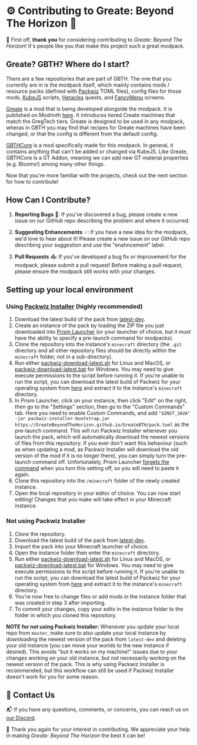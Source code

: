 # ⚙️ Contributing to Greate: Beyond The Horizon 🌌


💫 First off, **thank you** for considering contributing to _Greate: Beyond The Horizon_! It's people like you that make this project such a great modpack.

## Greate? GBTH? Where do I start?

There are a few repositories that are part of GBTH. The one that you currently are in is the modpack itself, which mainly contains mods / resource packs (defined with [Packwiz](https://packwiz.infra.link/) TOML files), config files for those mods, [KubeJS](https://wiki.latvian.dev/books/kubejs) scripts, [Heracles](https://modrinth.com/mod/heracles) quests, and [FancyMenu](https://docs.fancymenu.net/) screens.

[Greate](https://github.com/GreateBeyondTheHorizon/Greate) is a mod that is being developed alongside the modpack. It is published on Modrinth [here](https://modrinth.com/mod/greate). It introduces tiered Create machines that match the GregTech tiers. Greate is designed to be used in any modpack, wheras in GBTH you may find that recipes for Greate machines have been changed, or that the config is different from the default config.

[GBTHCore](https://github.com/GreateBeyondTheHorizon/GBTHCore) is a mod specifically made for this modpack. In general, it contains anything that can't be added or changed via KubeJS. Like Greate, GBTHCore is a GT Addon, meaning we can add new GT material properties (e.g. Blooms!) among many other things.

Now that you're more familiar with the projects, check out the next section for how to contribute!

## How Can I Contribute?

1. **Reporting Bugs** 🐞: If you've discovered a bug, please create a new issue on our GitHub repo describing the problem and where it occurred.

2. **Suggesting Enhancements** 💡: If you have a new idea for the modpack, we'd love to hear about it! Please create a new issue on our GitHub repo describing your suggestion and use the "enahncement" label.

3. **Pull Requests** 📤: If you've developed a bug fix or improvement for the modpack, please submit a pull request! Before making a pull request, please ensure the modpack still works with your changes.

## Setting up your local environment

### Using [Packwiz Installer](https://packwiz.infra.link/tutorials/installing/packwiz-installer/) (highly recommended)

1. Download the latest build of the pack from [latest-dev](https://github.com/GreateBeyondTheHorizon/GreateBTH/releases/tag/latest-dev).
2. Create an instance of the pack by loading the ZIP file you just downloaded into [Prism Launcher](https://prismlauncher.org/) (or your launcher of choice, but it *must* have the ability to specify a pre-launch command for modpacks).
3. Clone the repository into the instance's `minecraft` directory (the `.git` directory and all other repository files should be directly within the `minecraft` folder, not in a sub-directory).
4. Run either [packwiz-download-latest.sh](/packwiz-download-latest.sh) for Linux and MacOS, or [packwiz-download-latest.bat](/packwiz-download-latest.bat) for Windows. You may need to give execute permissions to the script before running it. If you're unable to run the script, you can download the latest build of Packwiz for your operating system from [here](https://nightly.link/packwiz/packwiz/workflows/go/main) and extract it to the instance's `minecraft` directory.
5. In Prism Launcher, click on your instance, then click "Edit" on the right, then go to the "Settings" section, then go to the "Custom Commands" tab. Here you need to enable Custom Commands, and add `"$INST_JAVA" -jar packwiz-installer-bootstrap.jar https://GreateBeyondTheHorizon.github.io/GreateBTH/pack.toml` as the pre-launch command. This will run Packwiz Installer whenever you launch the pack, which will automatically download the newest versions of files from this repository. If you ever don't want this behaviour (such as when updating a mod, as Packwiz Installer will download the old version of the mod if it is no longer there), you can simply turn the pre-launch command off. Unfortunately, Prism Launcher [forgets the command](https://github.com/PrismLauncher/PrismLauncher/issues/704) when you turn this setting off, so you will need to paste it again.
6. Clone this repository into the `/minecraft` folder of the newly created instance.
7. Open the local repository in your editor of choice. You can now start editing! Changes that you make will take effect in your Minecraft instance.

### Not using Packwiz Installer

1. Clone the repository.
2. Download the latest build of the pack from [latest-dev](https://github.com/GreateBeyondTheHorizon/GreateBTH/releases/tag/latest-dev).
3. Import the pack into your Minecraft launcher of choice.
4. Open the instance folder then enter the `minecraft` directory.
5. Run either [packwiz-download-latest.sh](/packwiz-download-latest.sh) for Linux and MacOS, or [packwiz-download-latest.bat](/packwiz-download-latest.bat) for Windows. You may need to give execute permissions to the script before running it. If you're unable to run the script, you can download the latest build of Packwiz for your operating system from [here](https://nightly.link/packwiz/packwiz/workflows/go/main) and extract it to the instance's `minecraft` directory.
6. You're now free to change files or add mods in the instance folder that was created in step 3 after importing.
7. To commit your changes, copy your edits in the instance folder to the folder in which you cloned this repository.

**NOTE for not using Packwiz Installer:** Whenever you update your local repo from `master`, make sure to also update your local instance by downloading the newest version of the pack from `latest-dev` and deleting your old instance (you can move your worlds to the new instance if desired). This avoids "but it works on my machine!" issues due to your changes working on your old instance, but not necessarily working on the newest version of the pack. This is why using Packwiz Installer is recommended, but this workflow can still be used if Packwiz Installer doesn't work for you for some reason.

## 💬 Contact Us

📬 If you have any questions, comments, or concerns, you can reach us on [our Discord](https://discord.gg/FpwgKtavyG).

💖 Thank you again for your interest in contributing. We appreciate your help in making _Greate: Beyond The Horizon_ the best it can be!
